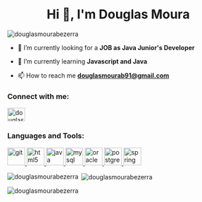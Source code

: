 <h1 align="center">Hi 👋, I'm Douglas Moura</h1>
<p align="left"> <img src="https://komarev.com/ghpvc/?username=douglasmourabezerra&label=Profile%20views&color=0eb485&style=plastic" alt="douglasmourabezerra" /> </p>

- 🔭 I’m currently looking for a **JOB as Java Junior's Developer**

- 🌱 I’m currently learning **Javascript and Java**

- 📫 How to reach me **douglasmourab91@gmail.com**

<h3 align="left">Connect with me:</h3>
<p align="left">
<a href="https://linkedin.com/in/douglas-de-moura-058a72110" target="blank"><img align="center" src="https://cdn.jsdelivr.net/npm/simple-icons@3.0.1/icons/linkedin.svg" alt="douglas-de-moura-058a72110" height="30" width="40" /></a>
</p>

<h3 align="left">Languages and Tools:</h3>
<p align="left"> <a href="https://git-scm.com/" target="_blank"> <img src="https://www.vectorlogo.zone/logos/git-scm/git-scm-icon.svg" alt="git" width="40" height="40"/> </a> <a href="https://www.w3.org/html/" target="_blank"> <img src="https://devicons.github.io/devicon/devicon.git/icons/html5/html5-original-wordmark.svg" alt="html5" width="40" height="40"/> </a> <a href="https://www.java.com" target="_blank"> <img src="https://devicons.github.io/devicon/devicon.git/icons/java/java-original-wordmark.svg" alt="java" width="40" height="40"/> </a> <a href="https://www.mysql.com/" target="_blank"> <img src="https://devicons.github.io/devicon/devicon.git/icons/mysql/mysql-original-wordmark.svg" alt="mysql" width="40" height="40"/> </a> <a href="https://www.oracle.com/" target="_blank"> <img src="https://devicons.github.io/devicon/devicon.git/icons/oracle/oracle-original.svg" alt="oracle" width="40" height="40"/> </a> <a href="https://www.postgresql.org" target="_blank"> <img src="https://devicons.github.io/devicon/devicon.git/icons/postgresql/postgresql-original-wordmark.svg" alt="postgresql" width="40" height="40"/> </a> <a href="https://spring.io/" target="_blank"> <img src="https://www.vectorlogo.zone/logos/springio/springio-icon.svg" alt="spring" width="40" height="40"/> </a> </p>

<p><img align="left" src="https://github-readme-stats.vercel.app/api/top-langs?username=douglasmourabezerra&show_icons=true&locale=en&layout=compact" alt="douglasmourabezerra" /></p>

<p>&nbsp;<img align="center" src="https://github-readme-stats.vercel.app/api?username=douglasmourabezerra&show_icons=true&locale=en" alt="douglasmourabezerra" /></p>

<p><img align="center" src="https://github-readme-streak-stats.herokuapp.com/?user=douglasmourabezerra&theme=default" alt="douglasmourabezerra" /></p>
